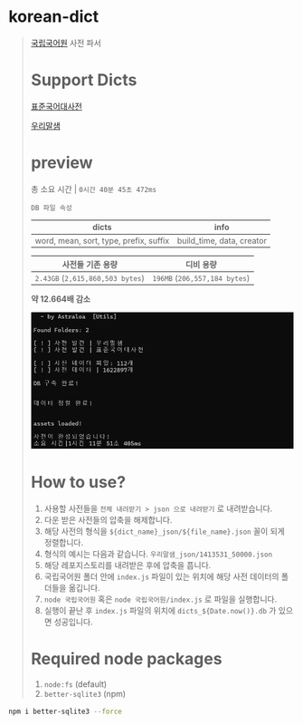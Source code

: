 # korean-dict
> [국립국어원](https://www.korean.go.kr/) 사전 파서
>
> # Support Dicts
> [표준국어대사전](https://stdict.korean.go.kr/)
>
> [우리말샘](https://opendict.korean.go.kr/)
>
> # preview
> 총 소요 시간 | `0시간 40분 45초 472ms`
>
> `DB 파일 속성`
> 
> |dicts|info|
> |:-:|:-:|
> |word, mean, sort, type, prefix, suffix|build_time, data, creator|
> 
> |사전들 기존 용량|디비 용량|
> |:-:|:-:|
> |`2.43GB` (`2,615,860,503 bytes`)|`196MB` (`206,557,184 bytes`)|
>
> __약 12.664배 감소__
> 
> ![preview](./full_preview.png)
> 
> # How to use?
> 1. 사용할 사전들을 `전체 내려받기 > json 으로 내려받기` 로 내려받습니다.
> 2. 다운 받은 사전들의 압축을 해제합니다.
> 3. 해당 사전의 형식을 `${dict_name}_json/${file_name}.json` 꼴이 되게 정렬합니다.
> 4. 형식의 예시는 다음과 같습니다. `우리말샘_json/1413531_50000.json`
> 5. 해당 레포지스토리를 내려받은 후에 압축을 풉니다.
> 6. 국립국어원 폴더 안에 `index.js` 파일이 있는 위치에 해당 사전 데이터의 폴더들을 옮깁니다.
> 7. `node 국립국어원` 혹은 `node 국립국어원/index.js` 로 파일을 실행합니다.
> 8. 실행이 끝난 후 `index.js` 파일의 위치에 `dicts_${Date.now()}.db` 가 있으면 성공입니다.
>
> # Required node packages
> 1. `node:fs` (default)
> 2. `better-sqlite3` (npm)
  ```bash
npm i better-sqlite3 --force
  ```
